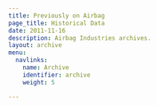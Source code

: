 ```yaml
---
title: Previously on Airbag
page_title: Historical Data
date: 2011-11-16
description: Airbag Industries archives.
layout: archive
menu:
  navlinks:
    name: Archive
    identifier: archive
    weight: 5

---
```

